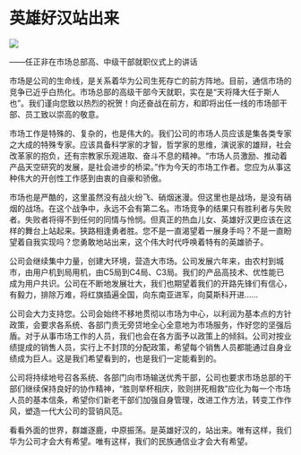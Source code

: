 # 英雄好汉站出来
<img class="pv" src="https://api.visitor.plantree.me/visitor-badge/pv?namespace=plantree.me&key=renzhengfei-speeches/英雄好汉站出来.md">


——任正非在市场总部高、中级干部就职仪式上的讲话

市场是公司的生命线，是关系着华为公司生死存亡的前方阵地。目前，通信市场的竞争已近乎白热化。市场总部的高级干部今天就职，实在是“天将降大任于斯人也”。我们谨向您致以热烈的祝贺！向还奋战在前方，和即将出任一线的市场部干部、员工致以崇高的敬意。

市场工作是特殊的、复杂的，也是伟大的。我们公司的市场人员应该是集各类专家之大成的特殊专家。应该具备科学家的才智，哲学家的思维，演说家的雄辩，社会改革家的抱负，还有宗教家乐观进取、奋斗不息的精神。“市场人员激励、推动着产品天空研究的发展，是社会进步的桥梁。”作为今天的市场工作者。您应为从事这种伟大的开创性工作感到由衷的自豪和骄傲。

市场也是严酷的，这里虽然没有战火纷飞、硝烟迷漫。但这里也是战场，是没有硝烟的战场。在这个战争中，永远不会有第二名。市场竞争的结果只有胜利者与失败者。失败者将得不到任何的同情与怜悯。但真正的热血儿女、英雄好汉更应该在这样的舞台上站起来。狭路相逢勇者胜。您不是一直渴望着一展身手吗？不是一直盼望着自我实现吗？您勇敢地站出来，这个伟大时代呼唤着特有的英雄骄子。

公司会继续集中力量，创建大环境，营造大市场。公司发展六年来，由农村到城市，由用户机到局用机，由C5局到C4局、C3局。我们的产品高技术、优性能已成为用户共识。公司在不断地发展壮大，我们也期望着我们的开路先锋们有信心，有毅力，排除万难，将红旗插遍全国，向东南亚进军，向莫斯科开进……

公司会大力支持您。公司会始终不移地贯彻以市场为中心，以利润为基本点的方针政策，会要求各系统、各部门责无旁贷地全心全意地为市场服务，作好您的坚强后盾。对于从事市场工作的人员，我们也会在各方面予以政策上的倾斜。公司对按业绩提成的销售人员，实行上不封顶的分配政策，希望每个销售人员都能通过自身业绩成为巨人。这是我们希望看到的，也是我们一定能看到的。

公司将持续地号召各系统、各部门向市场输送优秀干部，公司也要求市场总部的干部们继续保持良好的协作精神，“胜则举杯相庆，败则拼死相救”应化为每一个市场人员的基本信条，希望你们新老干部们加强自身管理，改进工作方法，转变工作作风，塑造一代大公司的营销风范。

看看外面的世界，群雄逐鹿，中原振荡。是英雄好汉的，站出来。唯有这样，我们华为公司才会大有希望。唯有这样，我们的民族通信业才会大有希望。

